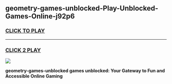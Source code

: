 
## geometry-games-unblocked-Play-Unblocked-Games-Online-j92p6
<h3>
<a href="https://premium76.site?title=geometry-games-unblocked&ref=25A">CLICK TO PLAY</a></h3>
<hr>

<h3>
<a href="https://premium76.site?title=geometry-games-unblocked&ref=25A">CLICK 2 PLAY</a>
  
</h3>

<a href="https://premium76.site?title=geometry-games-unblocked&ref=25A"><img src="https://clearcache.store/games.png"></a>


**geometry-games-unblocked games unblocked: Your Gateway to Fun and Accessible Online Gaming**
